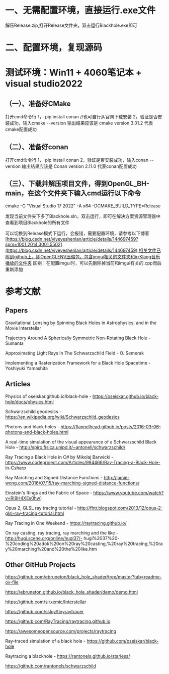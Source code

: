 # 一、无需配置环境，直接运行.exe文件
解压Release.zip,打开Release文件夹，双击运行Blackhole.exe即可

# 二、配置环境，复现源码

# 测试环境：Win11 + 4060笔记本 + visual studio2022

## （一）、准备好CMake
打开cmd命令行
1， pip install conan //也可自行从官网下载安装
2，验证是否安装成功，输入cmake --version 输出结果应该是 cmake version 3.31.2 代表cmake配置成功
## （二）、准备好conan
打开cmd命令行
1， pip install conan
2，验证是否安装成功，输入conan --version 输出结果应该是 Conan version 2.11.0  代表conan配置成功

## （三）、下载并解压项目文件，得到OpenGL_BH-main，在这个文件夹下输入cmd运行以下命令
cmake -G "Visual Studio 17 2022" -A x64 -DCMAKE_BUILD_TYPE=Release

发现当前文件夹下多了Blackhole.sln，双击运行，即可在解决方案资源管理器中查看到项目Blackhole的所有文件

可以切换到Release模式下运行，会报错，需要配置环境，请参考以下博客[https://blog.csdn.net/yiyeyeshenlan/article/details/144697459?spm=1001.2014.3001.5502](https://blog.csdn.net/yiyeyeshenlan/article/details/144697459),相关文件已附到github上，即OpenGLENV压缩包，包含imgui相关的文件夹和irrKlang音乐播放的文件夹
区别：在配置imgui时，可以先删除掉当前和imgui有关的.cpp而后重新添加

# 参考文献

## Papers

Gravitational Lensing by Spinning Black Holes in Astrophysics, and in the Movie Interstellar

Trajectory Around A Spherically Symmetric Non-Rotating Black Hole - Sumanta

Approximating Light Rays In The Schwarzschild Field - O. Semerak

Implementing a Rasterization Framework for a Black Hole Spacetime - Yoshiyuki Yamashita

## Articles

Physics of oseiskar.github.io/black-hole - https://oseiskar.github.io/black-hole/docs/physics.html

Schwarzschild geodesics - https://en.wikipedia.org/wiki/Schwarzschild_geodesics

Photons and black holes - https://flannelhead.github.io/posts/2016-03-06-photons-and-black-holes.html

A real-time simulation of the visual appearance of a Schwarzschild Black Hole - http://spiro.fisica.unipd.it/~antonell/schwarzschild/

Ray Tracing a Black Hole in C# by Mikolaj Barwicki - https://www.codeproject.com/Articles/994466/Ray-Tracing-a-Black-Hole-in-Csharp

Ray Marching and Signed Distance Functions - http://jamie-wong.com/2016/07/15/ray-marching-signed-distance-functions/

Einstein's Rings and the Fabric of Space - https://www.youtube.com/watch?v=Rl8H4XEs0hw)

Opus 2, GLSL ray tracing tutorial - http://fhtr.blogspot.com/2013/12/opus-2-glsl-ray-tracing-tutorial.html

Ray Tracing in One Weekend - https://raytracing.github.io/

On ray casting, ray tracing, ray marching and the like - http://hugi.scene.org/online/hugi37/- hugi%2037%20-%20coding%20adok%20on%20ray%20casting,%20ray%20tracing,%20ray%20marching%20and%20the%20like.htm


## Other GitHub Projects

https://github.com/ebruneton/black_hole_shader/tree/master?tab=readme-ov-file

https://ebruneton.github.io/black_hole_shader/demo/demo.html

https://github.com/sirxemic/Interstellar

https://github.com/ssloy/tinyraytracer

https://github.com/RayTracing/raytracing.github.io

https://awesomeopensource.com/projects/raytracing

Ray-traced simulation of a black hole - https://github.com/oseiskar/black-hole

Raytracing a blackhole - https://rantonels.github.io/starless/

https://github.com/rantonels/schwarzschild
